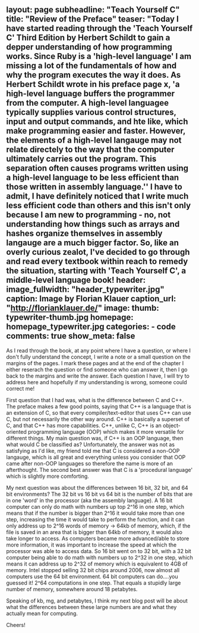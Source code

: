 layout: page
subheadline: "Teach Yourself C"
title: "Review of the Preface"
teaser: "Today I have started reading through the 'Teach Yourself C' Third Edition by Herbert Schildt to gain a depper understanding of how programming works. Since Ruby is a 'high-level language' I am missing a lot of the fundamentals of how and why the program executes the way it does. As Herbert Schildt wrote in his preface page x, 'a high-level language buffers the programmer from the computer. A high-level languagee typically supplies various control structures, input and output commands, and hte like, which make programming easier and faster. However, the elements of a high-level langauge may not relate directely to the way that the computer ultimately carries out the program. This separation often causes programs written using a high-level language to be less efficient than those written in assembly language.'' I have to admit, I have definitely noticed that I write much less efficient code than others and this isn't only because I am new to programming - no, not understanding how things such as arrays and hashes organize themselves in assembly langauge are a much bigger factor. So, like an overly curious zealot, I've decided to go through and read every textbook within reach to remedy the situation, starting with 'Teach Yourself C', a middle-level language book!
header:
    image_fullwidth: "header_typewriter.jpg"
    caption: Image by Florian Klauer
    caption_url: "http://florianklauer.de/"
image:
    thumb:  typewriter-thumb.jpg
    homepage: homepage_typewriter.jpg
categories:
    - code
comments: true
show_meta: false
---



As I read through the book, at any point where I have a question, or where I don't fully understand the concept, I write a note or a small question on the margins of the pages. I mark these pages and at the end of the chapter I either reserach the question or find someone who can answer it, then I go back to the margins and write the answer. Each question I have, I will try to address here and hopefully if my understanding is wrong, someone could correct me!

First question that I had was, what is the difference between C and C++. The preface makes a few good points, saying that C++ is a language that is an extension of C, so that every compiler/text-editor that uses C++ can use C, but not necessarily the other way around. C++ is basically a superset of C, and that C++ has more capabilities. C++, unlike C, C++ is an object-oriented programming language (OOP) which makes it more versatile for different things. My main question was, if C++ is an OOP language, then what would C be classified as? Unfortunately, the answer was not as satisfying as I'd like, my friend told me that C is considered a non-OOP langauge, which is all great and everything unless you consider that OOP came after non-OOP languages so therefore the name is more of an afterthought. The second best answer was that C is a 'procedural language' which is slightly more comforting.

My next question was about the differences between 16 bit, 32 bit, and 64 bit environments?
The 32 bit vs 16 bit vs 64 bit is the number of bits that are in one 'word' in the processor (aka the assembly language). A 16 bit computer can only do math with numbers up top 2^16 in one step, which means that if the number is bigger than 2^16 it would take more than one step, increasing the time it would take to perform the function, and it can only address up to 2^16 words of memory -> 64kb of memory, which, if the file is saved in an area that is bigger than 64kb of memory, it would also take longer to access. As computers became more advanced/able to store more information, it was important to increase the speed at which the processor was able to access data. So 16 bit went on to 32 bit, with a 32 bit computer being able to do math with numbers up to 2^32 in one step, which means it can address up to 2^32 of memory which is equivalent to 4GB of memory. Intel stopped selling 32 bit chips around 2006, now almost all computers use the 64 bit environment. 64 bit computers can do....you guessed it! 2^64 computations in one step. That equals a stupidly large number of memory, somewhere around 18 petabytes.

Speaking of kb, mg, and petabytes, I think my next blog post will be about what the differences between these large numbers are and what they actually mean for computing.

Cheers!



